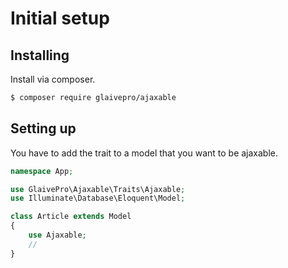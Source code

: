 # Initial setup

## Installing

Install via composer.
``` bash
$ composer require glaivepro/ajaxable
```

## Setting up

You have to add the trait to a model that you want to be ajaxable.

```php
namespace App;

use GlaivePro\Ajaxable\Traits\Ajaxable;
use Illuminate\Database\Eloquent\Model;

class Article extends Model
{
    use Ajaxable;
	//
}
```
